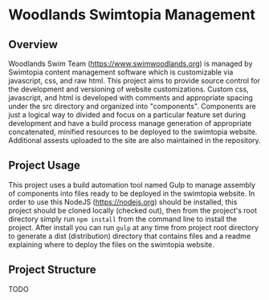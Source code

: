 # Woodlands Swimtopia Management

## Overview
Woodlands Swim Team (https://www.swimwoodlands.org) is managed by Swimtopia content management software which is customizable via javascript, css, and raw html.  This project aims to provide source control for the development and versioning of website customizations.  Custom css, javascript, and html is developed with comments and appropriate spacing under the src directory and organized into "components".  Components are just a logical way to divided and focus on a particular feature set during development and have a build process manage generation of appropriate concatenated, minified resources to be deployed to the swimtopia website.  Additional assests uploaded to the site are also maintained in the repository.

## Project Usage
This project uses a build automation tool named Gulp to manage assembly of components into files ready to be deployed in the swimtopia website.  In order to use this NodeJS (https://nodejs.org) should be installed, this project should be cloned locally (checked out), then from the project's root directory simply run `npm install` from the command line to install the project.  After install you can run `gulp` at any time from project root directory to generate a dist (distribution) directory that contains files and a readme explaining where to deploy the files on the swimtopia website.

## Project Structure 
TODO

